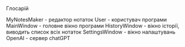 Глосарій

MyNotesMaker - редактор нотаток
User - користувач програми
MainWindow - головне вікно програми
HistoryWindow - вікно історії, виводить список всіх нотаток
SettingsWindow - вікно налаштувань
OpenAI - сервер chatGPT
